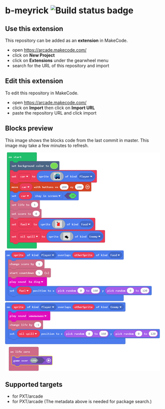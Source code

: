 # b-meyrick ![Build status badge](https://github.com/benjimeyrick/b-meyrick/workflows/MakeCode/badge.svg)



## Use this extension

This repository can be added as an **extension** in MakeCode.

* open https://arcade.makecode.com/
* click on **New Project**
* click on **Extensions** under the gearwheel menu
* search for the URL of this repository and import

## Edit this extension

To edit this repository in MakeCode.

* open https://arcade.makecode.com/
* click on **Import** then click on **Import URL**
* paste the repository URL and click import

## Blocks preview

This image shows the blocks code from the last commit in master.
This image may take a few minutes to refresh.

![A rendered view of the blocks](https://github.com/benjimeyrick/b-meyrick/raw/master/.makecode/blocks.png)

## Supported targets

* for PXT/arcade
* for PXT/arcade
(The metadata above is needed for package search.)

